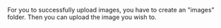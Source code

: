 For you to successfully upload images, you have to create an "images" folder. Then you can upload the image you wish to.